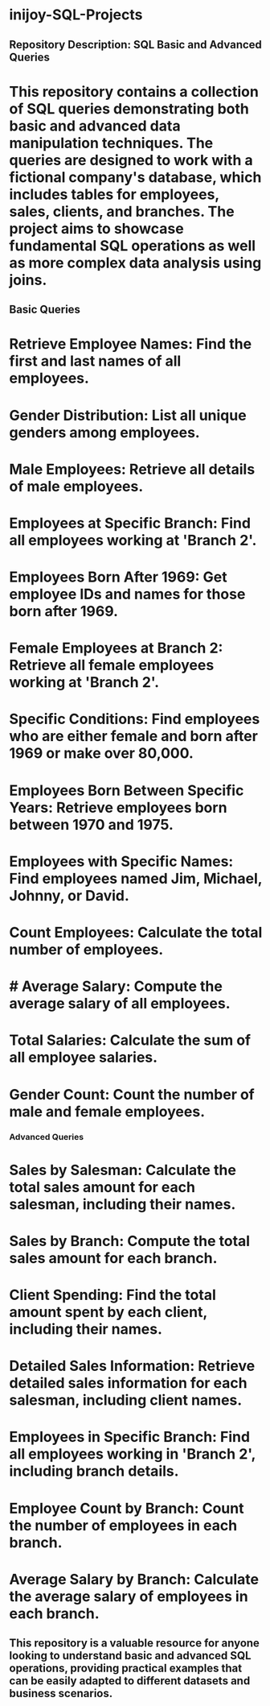 # inijoy-SQL-Projects
## Repository Description: SQL Basic and Advanced Queries
# This repository contains a collection of SQL queries demonstrating both basic and advanced data manipulation techniques. The queries are designed to work with a fictional company's database, which includes tables for employees, sales, clients, and branches. The project aims to showcase fundamental SQL operations as well as more complex data analysis using joins.
## Basic Queries
# Retrieve Employee Names: Find the first and last names of all employees.
# Gender Distribution: List all unique genders among employees.
# Male Employees: Retrieve all details of male employees.
# Employees at Specific Branch: Find all employees working at 'Branch 2'.
# Employees Born After 1969: Get employee IDs and names for those born after 1969.
# Female Employees at Branch 2: Retrieve all female employees working at 'Branch 2'.
# Specific Conditions: Find employees who are either female and born after 1969 or make over 80,000.
# Employees Born Between Specific Years: Retrieve employees born between 1970 and 1975.
# Employees with Specific Names: Find employees named Jim, Michael, Johnny, or David.
# Count Employees: Calculate the total number of employees.
# # Average Salary: Compute the average salary of all employees.
# Total Salaries: Calculate the sum of all employee salaries.
# Gender Count: Count the number of male and female employees.
### Advanced Queries
# Sales by Salesman: Calculate the total sales amount for each salesman, including their names.
# Sales by Branch: Compute the total sales amount for each branch.
# Client Spending: Find the total amount spent by each client, including their names.
# Detailed Sales Information: Retrieve detailed sales information for each salesman, including client names.
# Employees in Specific Branch: Find all employees working in 'Branch 2', including branch details.
# Employee Count by Branch: Count the number of employees in each branch.
# Average Salary by Branch: Calculate the average salary of employees in each branch.

## This repository is a valuable resource for anyone looking to understand basic and advanced SQL operations, providing practical examples that can be easily adapted to different datasets and business scenarios.

